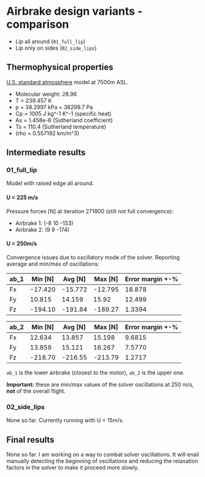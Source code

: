 # Airbrake design variants - comparison

* Lip all around (`01_full_lip`)
* Lip only on sides (`02_side_lips`)

## Thermophysical properties

[U.S. standard atmosphere](http://www.luizmonteiro.com/StdAtm.aspx) model at 7500m ASL.
* Molecular weight: 28.96
* T = 239.457 K
* p = 38.2997 kPa = 38299.7 Pa
* Cp = 1005 J kg^-1 K^-1 (specific heat)
* As = 1.458e-6 (Sutherland coefficient)
* Ts = 110.4 (Sutherland temperature)
* (rho = 0.557192 km/m^3)

## Intermediate results

### 01_full_lip

Model with raised edge all around.

#### U = 225 m/s

Pressure forces [N] at iteration 271800 (still not full convergence):
* Airbrake 1: (-8 10 -153)
* Airbrake 2: (9 9 -174)

#### U = 250m/s
Convergence issues due to oscillatory mode of the solver. Reporting average and min/max of oscillations:

| ab_1 | Min [N] | Avg [N] | Max [N] | Error margin +-%
|--|--|--|--|--|
| Fx | -17.420 | -15.772 | -12.795 | 18.878
| Fy | 10.815 | 14.159 | 15.92 | 12.499
| Fz | -194.10 | -191.84 | -189.27 | 1.3394


| ab_2 | Min [N] | Avg [N] | Max [N] | Error margin +-%
|--|--|--|--|--|
| Fx | 12.634 | 13.857 | 15.198 | 9.6815
| Fy | 13.859 | 15.121 | 16.267 | 7.5770
| Fz | -218.70 | -216.55 | -213.79 | 1.2717

`ab_1` is the lower airbrake (closest to the motor), `ab_2` is the upper one.

**Important:** these are min/max values of the solver oscillations at 250 m/s, **not** of the overall flight.

### 02_side_lips

None so far. Currently running with U = 15m/s.


## Final results

None so far. I am working on a way to combat solver oscillations. It will enail manually detecting the beginning of oscillations and reducing the relaxation factors in the solver to make it proceed more slowly.
